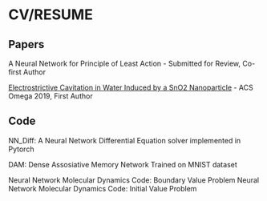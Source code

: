 # CV/RESUME

## Papers
A Neural Network for Principle of Least Action - Submitted for Review, Co-first Author

[Electrostrictive Cavitation in Water Induced by a SnO2 Nanoparticle](https://pubs.acs.org/doi/full/10.1021/acsomega.9b00979) - ACS Omega 2019, First Author

## Code

NN_Diff: A Neural Network Differential Equation solver implemented in Pytorch

DAM: Dense Assosiative Memory Network Trained on MNIST dataset 

Neural Network Molecular Dynamics Code: Boundary Value Problem
Neural Network Molecular Dynamics Code: Initial Value Problem
